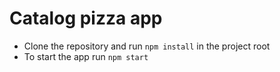 # Catalog pizza app

 - Clone the repository and run `npm install` in the project root
 - To start the app run `npm start`

